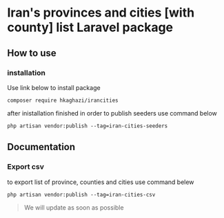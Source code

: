 # Iran's provinces and cities [with county] list Laravel package

## How to use

### installation

Use link below to install package

    composer require hkaghazi/irancities

after inistallation finished in order to publish seeders use command below

    php artisan vendor:publish --tag=iran-cities-seeders

## Documentation

### Export csv

to export list of province, counties and cities use command belew

    php artisan vendor:publish --tag=iran-cities-csv

> We will update as soon as possible
